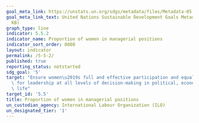 ```yaml
---
goal_meta_link: https://unstats.un.org/sdgs/metadata/files/Metadata-05-05-02.pdf
goal_meta_link_text: United Nations Sustainable Development Goals Metadata (PDF 372
  KB)
graph_type: line
indicator: 5.5.2
indicator_name: Proportion of women in managerial positions
indicator_sort_order: 0080
layout: indicator
permalink: /5-5-2/
published: true
reporting_status: notstarted
sdg_goal: '5'
target: "Ensure women\u2019s full and effective participation and equal opportunities\
  \ for leadership at all levels of decision-making in political, economic and public\
  \ life"
target_id: '5.5'
title: Proportion of women in managerial positions
un_custodian_agency: International Labour Organization (ILO)
un_designated_tier: '1'
---
```

